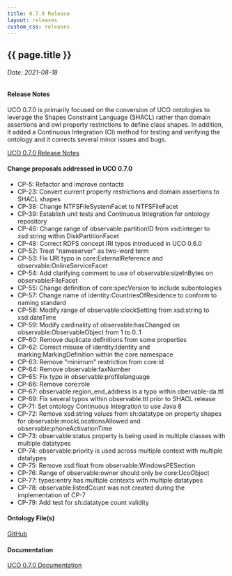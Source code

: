 ```yaml
---
title: 0.7.0 Release
layout: releases
custom_css: releases
---
```


## {{ page.title }}

###### Date: 2021-08-18


#### Release Notes

UCO 0.7.0 is primarily focused on the conversion of UCO ontologies to leverage the Shapes Constraint Language (SHACL) rather than domain assertions and owl property restrictions to define class shapes. In addition, it added a Continuous Integration (CI) method for testing and verifying the ontology and it corrects several minor issues and bugs.

[UCO 0.7.0 Release Notes](./UCO-0.7.0-ReleaseNotes.pdf)

#### Change proposals addressed in UCO 0.7.0

* CP-5: Refactor and improve contacts
* CP-23: Convert current property restrictions and domain assertions to SHACL shapes
* CP-38: Change NTFSFileSystemFacet to NTFSFileFacet
* CP-39: Establish unit tests and Continuous Integration for ontology repository
* CP-46: Change range of observable:partitionID from xsd:integer to xsd:string within DiskPartitionFacet
* CP-48: Correct RDFS concept IRI typos introduced in UCO 0.6.0
* CP-52: Treat "nameserver" as two-word term
* CP-53: Fix URI typo in core:ExternalReference and observable:OnlineServiceFacet
* CP-54: Add clarifying comment to use of observable:sizeInBytes on observable:FileFacet
* CP-55: Change definition of core:specVersion to include subontologies
* CP-57: Change name of identity:CountriesOfResidence to conform to naming standard
* CP-58: Modify range of observable:clockSetting from xsd:string to xsd:dateTime
* CP-59: Modify cardinality of observable:hasChanged on observable:ObservableObject from 1 to 0..1
* CP-60: Remove duplicate definitions from some properties
* CP-62: Correct misuse of identity:Identity and marking:MarkingDefinition within the core namespace
* CP-63: Remove "minimum" restriction from core:id
* CP-64: Remove observable:faxNumber
* CP-65: Fix typo in observable:profilelanguage
* CP-66: Remove core:role
* CP-67: observable:region_end_address is a typo within obervable-da.ttl
* CP-69: Fix several typos within observable.ttl prior to SHACL release
* CP-71: Set ontology Continuous Integration to use Java 8
* CP-72: Remove xsd:string values from sh:datatype on property shapes for observable:mockLocationsAllowed and observable:phoneActivationTime
* CP-73: observable:status property is being used in multiple classes with multiple datatypes
* CP-74: observable:priority is used across multiple context with multiple datatypes
* CP-75: Remove xsd:float from observable:WindowsPESection
* CP-76: Range of observable:owner should only be core:UcoObject
* CP-77: types:entry has multiple contexts with multiple datatypes
* CP-78: observable:listedCount was not created during the implementation of CP-7
* CP-79: Add test for sh:datatype count validity


#### Ontology File(s)

[GitHub](https://github.com/ucoProject/UCO/releases/tag/0.7.0)

#### Documentation

[UCO 0.7.0 Documentation](./docs/index.html)
